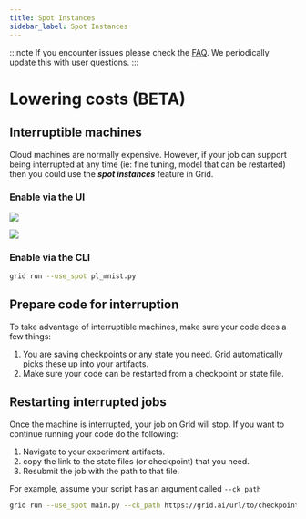 ```yaml
---
title: Spot Instances
sidebar_label: Spot Instances
---
```

:::note
If you encounter issues please check the [FAQ](https://docs.grid.ai/features/runs/faq.md). We periodically update this with user questions.
:::
# Lowering costs (BETA)

## Interruptible machines

Cloud machines are normally expensive. However, if your job can support being interrupted at any time (ie: fine tuning, model that can be restarted) then you could use the _**spot instances**_ feature in Grid.

### Enable via the UI

![](/images/runs/spot.gif)

![](/images/runs/usespot.png)

### Enable via the CLI

```bash
grid run --use_spot pl_mnist.py
```

## Prepare code for interruption

To take advantage of interruptible machines, make sure your code does a few things:

1. You are saving checkpoints or any state you need. Grid automatically picks these up into your artifacts.
2. Make sure your code can be restarted from a checkpoint or state file.

## Restarting interrupted jobs

Once the machine is interrupted, your job on Grid will stop. If you want to continue running your code do the following:

1. Navigate to your experiment artifacts.
2. copy the link to the state files (or checkpoint) that you need.
3. Resubmit the job with the path to that file.

For example, assume your script has an argument called `--ck_path`

```bash
grid run --use_spot main.py --ck_path https://grid.ai/url/to/checkpoint.ckpt
```
